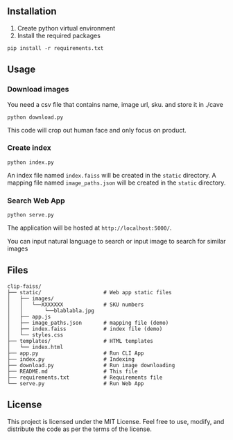 ## Installation
1. Create python virtual environment
2. Install the required packages
```commandline
pip install -r requirements.txt
```

## Usage

### Download images
You need a csv file that contains name, image url, sku.
and store it in ./cave 
```commandline
python download.py
```
This code will crop out human face and only focus on product.
### Create index
```commandline
python index.py
```

An index file named `index.faiss` will be created in the `static` directory.
A mapping file named `image_paths.json` will be created in the `static` directory.

### Search Web App
```commandline
python serve.py
```
The application will be hosted at `http://localhost:5000/`.

You can input natural language to search or input image to search for similar images

## Files
```commandline
clip-faiss/
├── static/                    # Web app static files                
│   ├── images/                      
│   │   └──XXXXXXX             # SKU numbers
│   │       └──blablabla.jpg  
│   ├── app.js 
│   ├── image_paths.json       # mapping file (demo)
│   ├── index.faiss            # index file (demo)
│   └── styles.css       
├── templates/                 # HTML templates
│   └── index.html             
├── app.py                     # Run CLI App
├── index.py                   # Indexing
├── download.py                # Run image downloading
├── README.md                  # This file
├── requirements.txt           # Requirements file
└── serve.py                   # Run Web App
```

## License
This project is licensed under the MIT License. Feel free to use, modify, and distribute the code as per the terms of the license.

